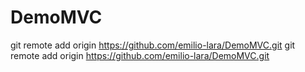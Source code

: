 # DemoMVC
 git remote add origin https://github.com/emilio-lara/DemoMVC.git git remote add origin https://github.com/emilio-lara/DemoMVC.git
